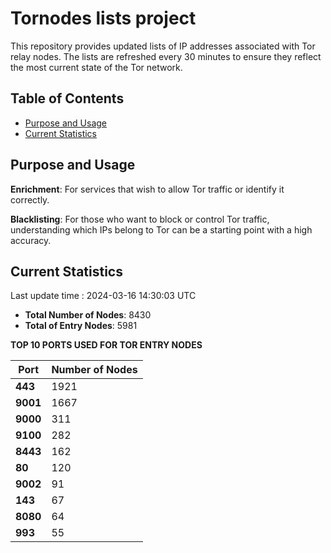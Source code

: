 # Tornodes lists project

This repository provides updated lists of IP addresses associated with Tor relay nodes. The lists are refreshed every 30 minutes to ensure they reflect the most current state of the Tor network.

## Table of Contents

- [Purpose and Usage](#purpose-and-usage)
- [Current Statistics](#current-statistics)


## Purpose and Usage

**Enrichment**: For services that wish to allow Tor traffic or identify it correctly.

**Blacklisting**: For those who want to block or control Tor traffic, understanding which IPs belong to Tor can be a starting point with a high accuracy.

## Current Statistics

Last update time : 2024-03-16 14:30:03 UTC

- **Total Number of Nodes**: 8430
- **Total of Entry Nodes**: 5981

**TOP 10 PORTS USED FOR TOR ENTRY NODES**

| **Port** | **Number of Nodes** |
|------|-----------------|
| **443**   | 1921  |
| **9001**   | 1667  |
| **9000**   | 311  |
| **9100**   | 282  |
| **8443**   | 162  |
| **80**   | 120  |
| **9002**   | 91  |
| **143**   | 67  |
| **8080**   | 64  |
| **993**   | 55  |

